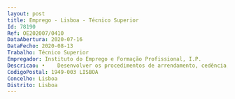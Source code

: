 ```yaml
--- 
layout: post
title: Emprego - Lisboa - Técnico Superior
Id: 78190
Ref: OE202007/0410
DataAbertura: 2020-07-16
DataFecho: 2020-08-13
Trabalho: Técnico Superior
Empregador: Instituto do Emprego e Formação Profissional, I.P.
Descricao: •	Desenvolver os procedimentos de arrendamento, cedência, aquisição ou alienação de imóveis •	Desenvolver procedimentos de regularização administrativa dos imóveis, designadamente no âmbito registral e matricial •	Emitir pareceres, no contexto da gestão de imóveis •	Manter atualizado o cadastro dos imóveis do IEFP, I.P. •	Instruir os procedimentos de contratação pública de empreitadas e serviços conexos •	Emitir pareceres, no contexto da contratação pública •	Participação em júris de procedimentos concursais enquadrados no CCP 
CodigoPostal: 1949-003 LISBOA
Concelho: Lisboa
Distrito: Lisboa
--- 
```

